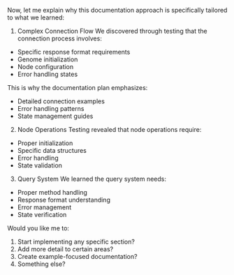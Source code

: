 
Now, let me explain why this documentation approach is specifically tailored to what we learned:

1. Complex Connection Flow
We discovered through testing that the connection process involves:
- Specific response format requirements
- Genome initialization
- Node configuration
- Error handling states

This is why the documentation plan emphasizes:
- Detailed connection examples
- Error handling patterns
- State management guides

2. Node Operations
Testing revealed that node operations require:
- Proper initialization
- Specific data structures
- Error handling
- State validation

3. Query System
We learned the query system needs:
- Proper method handling
- Response format understanding
- Error management
- State verification

Would you like me to:
1. Start implementing any specific section?
2. Add more detail to certain areas?
3. Create example-focused documentation?
4. Something else?

